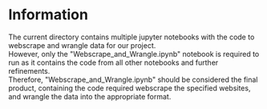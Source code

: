 # Information
The current directory contains multiple jupyter notebooks with the code to webscrape and wrangle data for our project.  
However, only the "Webscrape\_and\_Wrangle.ipynb" notebook is required to run as it contains the code from all other notebooks and further refinements.  
Therefore, "Webscrape\_and\_Wrangle.ipynb" should be considered the final product, containing the code required webscrape the specified websites, and wrangle the data into the appropriate format.

